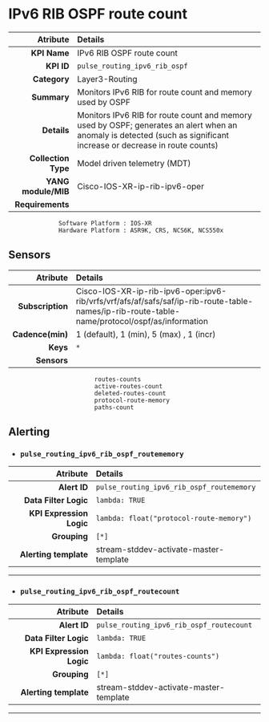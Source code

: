 
IPv6 RIB OSPF route count
====
Atribute|Details
---:|:---
**KPI Name**    | IPv6 RIB OSPF route count
**KPI ID**      | `pulse_routing_ipv6_rib_ospf`
**Category**    | Layer3-Routing
**Summary**     | Monitors IPv6 RIB for route count and memory used by OSPF
**Details**     | Monitors IPv6 RIB for route count and memory used by OSPF; generates an alert when an anomaly is detected (such as significant increase or decrease in route counts)
**Collection Type** | Model driven telemetry (MDT)
**YANG module/MIB** | Cisco-IOS-XR-ip-rib-ipv6-oper
**Requirements**    |
                  Software Platform : IOS-XR
                  Hardware Platform : ASR9K, CRS, NCS6K, NCS550x
Sensors
---
Atribute|Details
---:|:---
**Subscription** | Cisco-IOS-XR-ip-rib-ipv6-oper:ipv6-rib/vrfs/vrf/afs/af/safs/saf/ip-rib-route-table-names/ip-rib-route-table-name/protocol/ospf/as/information
**Cadence(min)** | 1 (default), 1 (min), 5 (max) , 1 (incr)
**Keys**         | `*`
**Sensors**      |
                            routes-counts
                            active-routes-count
                            deleted-routes-count
                            protocol-route-memory
                            paths-count
     
Alerting
---

* ### `pulse_routing_ipv6_rib_ospf_routememory`
Atribute|Details
---:|:---
**Alert ID**             | ```pulse_routing_ipv6_rib_ospf_routememory```
**Data Filter Logic**    | ```lambda: TRUE```
**KPI Expression Logic** | ```lambda: float("protocol-route-memory")```
**Grouping**             | ```[*]```
**Alerting template**    | stream-stddev-activate-master-template
---

* ### `pulse_routing_ipv6_rib_ospf_routecount`
Atribute|Details
---:|:---
**Alert ID**             | ```pulse_routing_ipv6_rib_ospf_routecount```
**Data Filter Logic**    | ```lambda: TRUE```
**KPI Expression Logic** | ```lambda: float("routes-counts")```
**Grouping**             | ```[*]```
**Alerting template**    | stream-stddev-activate-master-template
---

